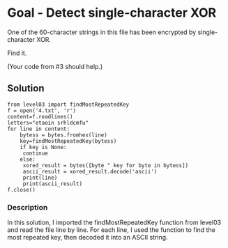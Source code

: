 # Goal - Detect single-character XOR
One of the 60-character strings in this file has been encrypted by single-character XOR.

Find it.

(Your code from #3 should help.)

## Solution
```
from level03 import findMostRepeatedKey
f = open('4.txt', 'r')
content=f.readlines()
letters="etaoin srhldcmfu"
for line in content:
    bytess = bytes.fromhex(line)
    key=findMostRepeatedKey(bytess)
    if key is None:
     continue
    else:
     xored_result = bytes([byte ^ key for byte in bytess])
     ascii_result = xored_result.decode('ascii')
     print(line)
     print(ascii_result)
f.close()
```

### Description
In this solution, I imported the findMostRepeatedKey function from level03 and read the file line by line. For each line, I used the function to find the most repeated key, then decoded it into an ASCII string.
